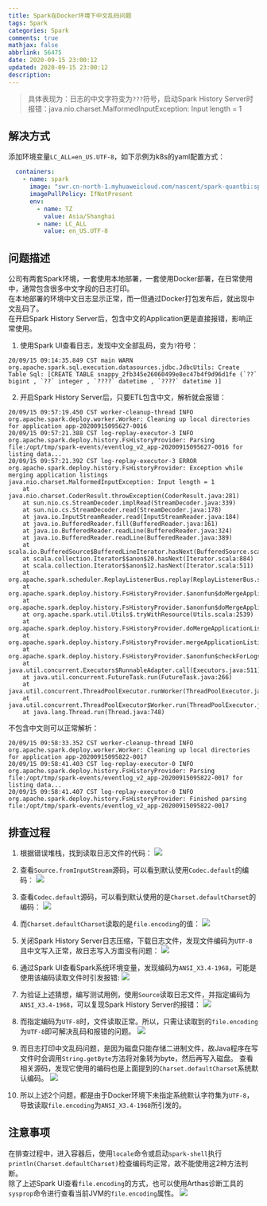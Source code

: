 ```yaml
---
title: Spark在Docker环境下中文乱码问题
tags: Spark
categories: Spark
comments: true
mathjax: false
abbrlink: 56475
date: 2020-09-15 23:00:12
updated: 2020-09-15 23:00:12
description:
---
```


> 具体表现为：日志的中文字符变为`???`符号，启动Spark History Server时报错：java.nio.charset.MalformedInputException: Input length = 1

## 解决方式

添加环境变量`LC_ALL=en_US.UTF-8`，如下示例为k8s的yaml配置方式：
```yaml
  containers:
    - name: spark
      image: "swr.cn-north-1.myhuaweicloud.com/nascent/spark-quantbi:spark_3.0_0914_3"
      imagePullPolicy: IfNotPresent
      env:
        - name: TZ
          value: Asia/Shanghai
        - name: LC_ALL
          value: en_US.UTF-8
```

## 问题描述

公司有两套Spark环境，一套使用本地部署，一套使用Docker部署，在日常使用中，通常包含很多中文字段的日志打印。  
在本地部署的环境中文日志显示正常，而一但通过Docker打包发布后，就出现中文乱码了。  
在开启Spark History Server后，包含中文的Application更是直接报错，影响正常使用。
<!-- more -->
1. 使用Spark UI查看日志，发现中文全部乱码，变为`?`符号：
```
20/09/15 09:14:35.849 CST main WARN org.apache.spark.sql.execution.datasources.jdbc.JdbcUtils: Create Table Sql: [CREATE TABLE snappy_2fb345e26060499e8ec47b4f9d96d1fe (`??` bigint , `??` integer , `????` datetime , `????` datetime )]
```

2. 开启Spark History Server后，只要ETL包含中文，解析就会报错：
```
20/09/15 09:57:19.450 CST worker-cleanup-thread INFO org.apache.spark.deploy.worker.Worker: Cleaning up local directories for application app-20200915095627-0016
20/09/15 09:57:21.388 CST log-replay-executor-3 INFO org.apache.spark.deploy.history.FsHistoryProvider: Parsing file:/opt/tmp/spark-events/eventlog_v2_app-20200915095627-0016 for listing data...
20/09/15 09:57:21.392 CST log-replay-executor-3 ERROR org.apache.spark.deploy.history.FsHistoryProvider: Exception while merging application listings
java.nio.charset.MalformedInputException: Input length = 1
	at java.nio.charset.CoderResult.throwException(CoderResult.java:281)
	at sun.nio.cs.StreamDecoder.implRead(StreamDecoder.java:339)
	at sun.nio.cs.StreamDecoder.read(StreamDecoder.java:178)
	at java.io.InputStreamReader.read(InputStreamReader.java:184)
	at java.io.BufferedReader.fill(BufferedReader.java:161)
	at java.io.BufferedReader.readLine(BufferedReader.java:324)
	at java.io.BufferedReader.readLine(BufferedReader.java:389)
	at scala.io.BufferedSource$BufferedLineIterator.hasNext(BufferedSource.scala:74)
	at scala.collection.Iterator$$anon$20.hasNext(Iterator.scala:884)
	at scala.collection.Iterator$$anon$12.hasNext(Iterator.scala:511)
	at org.apache.spark.scheduler.ReplayListenerBus.replay(ReplayListenerBus.scala:82)
	at org.apache.spark.deploy.history.FsHistoryProvider.$anonfun$doMergeApplicationListing$4(FsHistoryProvider.scala:777)
	at org.apache.spark.deploy.history.FsHistoryProvider.$anonfun$doMergeApplicationListing$4$adapted(FsHistoryProvider.scala:759)
	at org.apache.spark.util.Utils$.tryWithResource(Utils.scala:2539)
	at org.apache.spark.deploy.history.FsHistoryProvider.doMergeApplicationListing(FsHistoryProvider.scala:759)
	at org.apache.spark.deploy.history.FsHistoryProvider.mergeApplicationListing(FsHistoryProvider.scala:675)
	at org.apache.spark.deploy.history.FsHistoryProvider.$anonfun$checkForLogs$13(FsHistoryProvider.scala:545)
	at java.util.concurrent.Executors$RunnableAdapter.call(Executors.java:511)
	at java.util.concurrent.FutureTask.run(FutureTask.java:266)
	at java.util.concurrent.ThreadPoolExecutor.runWorker(ThreadPoolExecutor.java:1149)
	at java.util.concurrent.ThreadPoolExecutor$Worker.run(ThreadPoolExecutor.java:624)
	at java.lang.Thread.run(Thread.java:748)
```
不包含中文则可以正常解析：
```
20/09/15 09:58:33.352 CST worker-cleanup-thread INFO org.apache.spark.deploy.worker.Worker: Cleaning up local directories for application app-20200915095822-0017
20/09/15 09:58:41.403 CST log-replay-executor-0 INFO org.apache.spark.deploy.history.FsHistoryProvider: Parsing file:/opt/tmp/spark-events/eventlog_v2_app-20200915095822-0017 for listing data...
20/09/15 09:58:41.407 CST log-replay-executor-0 INFO org.apache.spark.deploy.history.FsHistoryProvider: Finished parsing file:/opt/tmp/spark-events/eventlog_v2_app-20200915095822-0017
```

## 排查过程

1. 根据错误堆栈，找到读取日志文件的代码：
![](https://img.hujinbo.me/blog/sCC78J.png)

2. 查看`Source.fromInputStream`源码，可以看到默认使用`Codec.default`的编码：
![](https://img.hujinbo.me/blog/JATmVQ.png)

3. 查看`Codec.default`源码，可以看到默认使用的是`Charset.defaultCharset`的编码：
![](https://img.hujinbo.me/blog/zL1c8w.png)

4. 而`Charset.defaultCharset`读取的是`file.encoding`的值：
![](https://img.hujinbo.me/blog/oXiqJh.png)

5. 关闭Spark History Server日志压缩，下载日志文件，发现文件编码为`UTF-8`且中文写入正常，故日志写入方面没有问题：
![](https://img.hujinbo.me/blog/rZjyfq.png)

6. 通过Spark UI查看Spark系统环境变量，发现编码为`ANSI_X3.4-1968`，可能是使用该编码读取文件时引发报错:
![](https://img.hujinbo.me/blog/344l9I.png)

7. 为验证上述猜想，编写测试用例，使用`Source`读取日志文件，并指定编码为`ANSI_X3.4-1968`，可以复现Spark History Server的报错：
![](https://img.hujinbo.me/blog/H4PEMv.png)

8. 而指定编码为`UTF-8`时，文件读取正常。所以，只需让读取到的`file.encoding`为`UTF-8`即可解决乱码和报错的问题。
![](https://img.hujinbo.me/blog/Al1A1v.png)

9. 而日志打印中文乱码问题，是因为磁盘只能存储二进制文件，故Java程序在写文件时会调用`String.getByte`方法将对象转为byte，然后再写入磁盘。
查看相关源码，发现它使用的编码也是上面提到的`Charset.defaultCharset`系统默认编码。
![](https://img.hujinbo.me/blog/xmTpZV.png)

10. 所以上述2个问题，都是由于Docker环境下未指定系统默认字符集为`UTF-8`，导致读取`file.encoding`为`ANSI_X3.4-1968`所引发的。

## 注意事项

在排查过程中，进入容器后，使用`locale`命令或启动`spark-shell`执行`println(Charset.defaultCharset)`检查编码均正常，故不能使用这2种方法判断。  
除了上述Spark UI查看`file.encoding`的方式，也可以使用Arthas诊断工具的`sysprop`命令进行查看当前JVM的`file.encoding`属性。
![](https://img.hujinbo.me/blog/IHFjQC.png)
